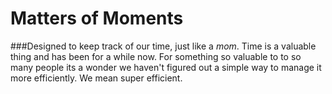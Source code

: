 # Matters of Moments
###Designed to keep track of our time, just like a *mom*.
Time is a valuable thing and has been for a while now. For something
so valuable to to so many people its a wonder we haven't figured out 
a simple way to manage it more efficiently. We mean super efficient.  
